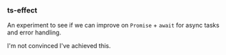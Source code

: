 ### ts-effect

An experiment to see if we can improve on `Promise` + `await` for async tasks and error handling.

I'm not convinced I've achieved this.
